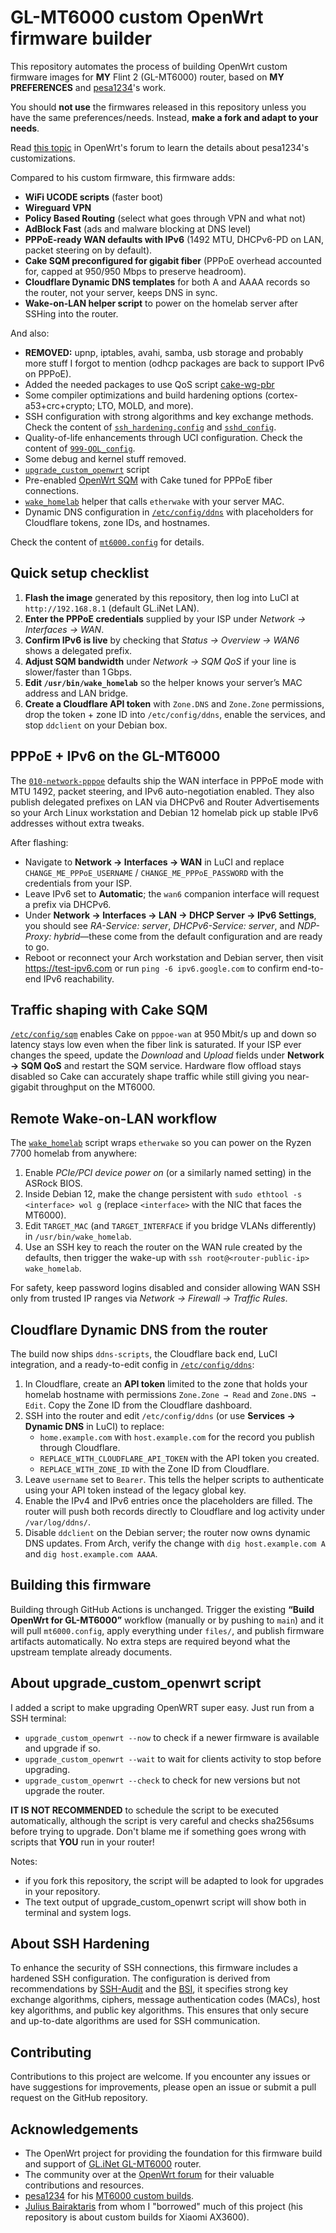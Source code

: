 # GL-MT6000 custom OpenWrt firmware builder

This repository automates the process of building OpenWrt custom firmware images for **MY** Flint 2 (GL-MT6000) router, based on **MY PREFERENCES** and [pesa1234](https://github.com/pesa1234)'s work.

You should **not use** the firmwares released in this repository unless you have the same preferences/needs.
Instead, **make a fork and adapt to your needs**.

Read [this topic](https://forum.openwrt.org/t/mt6000-custom-build-with-luci-and-some-optimization-kernel-6-12-x/185241) in OpenWrt's forum to learn the details about pesa1234's customizations.

Compared to his custom firmware, this firmware adds:
- **WiFi UCODE scripts** (faster boot)
- **Wireguard VPN**
- **Policy Based Routing** (select what goes through VPN and what not)
- **AdBlock Fast** (ads and malware blocking at DNS level)
- **PPPoE-ready WAN defaults with IPv6** (1492 MTU, DHCPv6-PD on LAN, packet steering on by default).
- **Cake SQM preconfigured for gigabit fiber** (PPPoE overhead accounted for, capped at 950/950 Mbps to preserve headroom).
- **Cloudflare Dynamic DNS templates** for both A and AAAA records so the router, not your server, keeps DNS in sync.
- **Wake-on-LAN helper script** to power on the homelab server after SSHing into the router.

And also:
- **REMOVED:** upnp, iptables, avahi, samba, usb storage and probably more stuff I forgot to mention (odhcp packages are back to support IPv6 on PPPoE).
- Added the needed packages to use QoS script [cake-wg-pbr](https://github.com/lynxthecat/cake-wg-pbr)
- Some compiler optimizations and build hardening options (cortex-a53+crc+crypto; LTO, MOLD, and more).
- SSH configuration with strong algorithms and key exchange methods. Check the content of [`ssh_hardening.config`](files/etc/ssh/sshd_config.d/ssh_hardening.conf) and [`sshd_config`](files/etc/ssh/sshd_config).
- Quality-of-life enhancements through UCI configuration. Check the content of [`999-QOL_config`](files/etc/uci-defaults/999-QOL_config).
- Some debug and kernel stuff removed.
- [`upgrade_custom_openwrt`](files/usr/bin/upgrade_custom_openwrt) script
- Pre-enabled [OpenWrt SQM](https://openwrt.org/docs/guide-user/network/traffic-shaping/sqm) with Cake tuned for PPPoE fiber connections.
- [`wake_homelab`](files/usr/bin/wake_homelab) helper that calls `etherwake` with your server MAC.
- Dynamic DNS configuration in [`/etc/config/ddns`](files/etc/config/ddns) with placeholders for Cloudflare tokens, zone IDs, and hostnames.

Check the content of [`mt6000.config`](mt6000.config) for details.


## Quick setup checklist

1. **Flash the image** generated by this repository, then log into LuCI at `http://192.168.8.1` (default GL.iNet LAN).
2. **Enter the PPPoE credentials** supplied by your ISP under *Network → Interfaces → WAN*.
3. **Confirm IPv6 is live** by checking that *Status → Overview → WAN6* shows a delegated prefix.
4. **Adjust SQM bandwidth** under *Network → SQM QoS* if your line is slower/faster than 1 Gbps.
5. **Edit `/usr/bin/wake_homelab`** so the helper knows your server’s MAC address and LAN bridge.
6. **Create a Cloudflare API token** with `Zone.DNS` and `Zone.Zone` permissions, drop the token + zone ID into `/etc/config/ddns`, enable the services, and stop `ddclient` on your Debian box.


## PPPoE + IPv6 on the GL-MT6000

The [`010-network-pppoe`](files/etc/uci-defaults/010-network-pppoe) defaults ship the WAN interface in PPPoE mode with MTU 1492, packet steering, and IPv6 auto-negotiation enabled. They also publish delegated prefixes on LAN via DHCPv6 and Router Advertisements so your Arch Linux workstation and Debian 12 homelab pick up stable IPv6 addresses without extra tweaks.

After flashing:

- Navigate to **Network → Interfaces → WAN** in LuCI and replace `CHANGE_ME_PPPoE_USERNAME` / `CHANGE_ME_PPPoE_PASSWORD` with the credentials from your ISP.
- Leave IPv6 set to **Automatic**; the `wan6` companion interface will request a prefix via DHCPv6.
- Under **Network → Interfaces → LAN → DHCP Server → IPv6 Settings**, you should see *RA-Service: server*, *DHCPv6-Service: server*, and *NDP-Proxy: hybrid*—these come from the default configuration and are ready to go.
- Reboot or reconnect your Arch workstation and Debian server, then visit <https://test-ipv6.com> or run `ping -6 ipv6.google.com` to confirm end-to-end IPv6 reachability.


## Traffic shaping with Cake SQM

[`/etc/config/sqm`](files/etc/config/sqm) enables Cake on `pppoe-wan` at 950 Mbit/s up and down so latency stays low even when the fiber link is saturated. If your ISP ever changes the speed, update the *Download* and *Upload* fields under **Network → SQM QoS** and restart the SQM service. Hardware flow offload stays disabled so Cake can accurately shape traffic while still giving you near-gigabit throughput on the MT6000.


## Remote Wake-on-LAN workflow

The [`wake_homelab`](files/usr/bin/wake_homelab) script wraps `etherwake` so you can power on the Ryzen 7700 homelab from anywhere:

1. Enable *PCIe/PCI device power on* (or a similarly named setting) in the ASRock BIOS.
2. Inside Debian 12, make the change persistent with `sudo ethtool -s <interface> wol g` (replace `<interface>` with the NIC that faces the MT6000).
3. Edit `TARGET_MAC` (and `TARGET_INTERFACE` if you bridge VLANs differently) in `/usr/bin/wake_homelab`.
4. Use an SSH key to reach the router on the WAN rule created by the defaults, then trigger the wake-up with `ssh root@<router-public-ip> wake_homelab`.

For safety, keep password logins disabled and consider allowing WAN SSH only from trusted IP ranges via *Network → Firewall → Traffic Rules*.


## Cloudflare Dynamic DNS from the router

The build now ships `ddns-scripts`, the Cloudflare back end, LuCI integration, and a ready-to-edit config in [`/etc/config/ddns`](files/etc/config/ddns):

1. In Cloudflare, create an **API token** limited to the zone that holds your homelab hostname with permissions `Zone.Zone → Read` and `Zone.DNS → Edit`. Copy the Zone ID from the Cloudflare dashboard.
2. SSH into the router and edit `/etc/config/ddns` (or use **Services → Dynamic DNS** in LuCI) to replace:
   - `home.example.com` with `host.example.com` for the record you publish through Cloudflare.
   - `REPLACE_WITH_CLOUDFLARE_API_TOKEN` with the API token you created.
   - `REPLACE_WITH_ZONE_ID` with the Zone ID from Cloudflare.
3. Leave `username` set to `Bearer`. This tells the helper scripts to authenticate using your API token instead of the legacy global key.
4. Enable the IPv4 and IPv6 entries once the placeholders are filled. The router will push both records directly to Cloudflare and log activity under `/var/log/ddns/`.
5. Disable `ddclient` on the Debian server; the router now owns dynamic DNS updates. From Arch, verify the change with `dig host.example.com A` and `dig host.example.com AAAA`.


## Building this firmware

Building through GitHub Actions is unchanged. Trigger the existing **“Build OpenWrt for GL-MT6000”** workflow (manually or by pushing to `main`) and it will pull `mt6000.config`, apply everything under `files/`, and publish firmware artifacts automatically. No extra steps are required beyond what the upstream template already documents.


## About upgrade_custom_openwrt script

I added a script to make upgrading OpenWRT super easy. Just run from a SSH terminal:
- `upgrade_custom_openwrt --now` to check if a newer firmware is available and upgrade if so.
- `upgrade_custom_openwrt --wait` to wait for clients activity to stop before upgrading.
- `upgrade_custom_openwrt --check` to check for new versions but not upgrade the router.

**IT IS NOT RECOMMENDED** to schedule the script to be executed automatically, although the script is very careful and checks sha256sums before trying to upgrade. Don't blame me if something goes wrong with scripts that **YOU** run in your router!

Notes:
- if you fork this repository, the script will be adapted to look for upgrades in your repository.
- The text output of upgrade_custom_openwrt script will show both in terminal and system logs.



## About SSH Hardening

To enhance the security of SSH connections, this firmware includes a hardened SSH configuration. The configuration is derived from recommendations by [SSH-Audit](https://github.com/jtesta/ssh-audit) and the [BSI](https://www.bsi.bund.de/), it specifies strong key exchange algorithms, ciphers, message authentication codes (MACs), host key algorithms, and public key algorithms. This ensures that only secure and up-to-date algorithms are used for SSH communication.



## Contributing

Contributions to this project are welcome. If you encounter any issues or have suggestions for improvements, please open an issue or submit a pull request on the GitHub repository.



## Acknowledgements

- The OpenWrt project for providing the foundation for this firmware build and support of [GL.iNet GL-MT6000](https://openwrt.org/toh/gl.inet/gl-mt6000) router.
- The community over at the [OpenWrt forum](https://forum.openwrt.org/t/mt6000-custom-build-with-luci-and-some-optimization-kernel-6-12-x/185241) for their valuable contributions and resources. 
- [pesa1234](https://github.com/pesa1234) for his [MT6000 custom builds](https://github.com/pesa1234/MT6000_cust_build).
- [Julius Bairaktaris](https://github.com/JuliusBairaktaris/Qualcommax_NSS_Builder) from whom I "borrowed" much of this project (his repository is about custom builds for Xiaomi AX3600).

